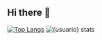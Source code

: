 ## Hi there 👋

<!--
**andredbatista/andredbatista** is a ✨ _special_ ✨ repository because its `README.md` (this file) appears on your GitHub profile.

Here are some ideas to get you started:

- 🔭 I’m currently working on ...
- 🌱 I’m currently learning ...
- 👯 I’m looking to collaborate on ...
- 🤔 I’m looking for help with ...
- 💬 Ask me about ...
- 📫 How to reach me: ...
- 😄 Pronouns: ...
- ⚡ Fun fact: ...
-->
[![Top Langs](https://github-readme-stats.vercel.app/api/top-langs/?username=andredbatista)](https://github.com/andredbatista/github-readme-stats)
![{usuario} stats](https://github-readme-stats.vercel.app/api?username=andredbatista&show=reviews)
